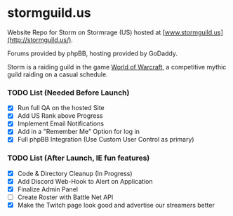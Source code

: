 stormguild.us
=====
Website Repo for Storm on Stormrage (US) hosted at [www.stormguild.us](http://stormguild.us/).

Forums provided by phpBB, hosting provided by GoDaddy.

Storm is a raiding guild in the game [World of Warcraft](http://www.worldofwarcraft.com/), a competitive mythic guild raiding on a casual schedule.

### TODO List (Needed Before Launch)
+ [x] Run full QA on the hosted Site
+ [X] Add US Rank above Progress
+ [X] Implement Email Notifications
+ [X] Add in a "Remember Me" Option for log in
+ [X] Full phpBB Integration (Use Custom User Control as primary)

### TODO List (After Launch, IE fun features)
+ [X] Code & Directory Cleanup (In Progress)
+ [X] Add Discord Web-Hook to Alert on Application
+ [X] Finalize Admin Panel
+ [ ] Create Roster with Battle Net API
+ [X] Make the Twitch page look good and advertise our streamers better
